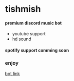 # tishmish 
#### premium discord music bot
  - youtube support 
  - hd sound
#### spotify support comming soon
### enjoy 

[bot link](https://discord.com/api/oauth2/authorize?client_id=1007653203711639562&permissions=8&scope=bot)